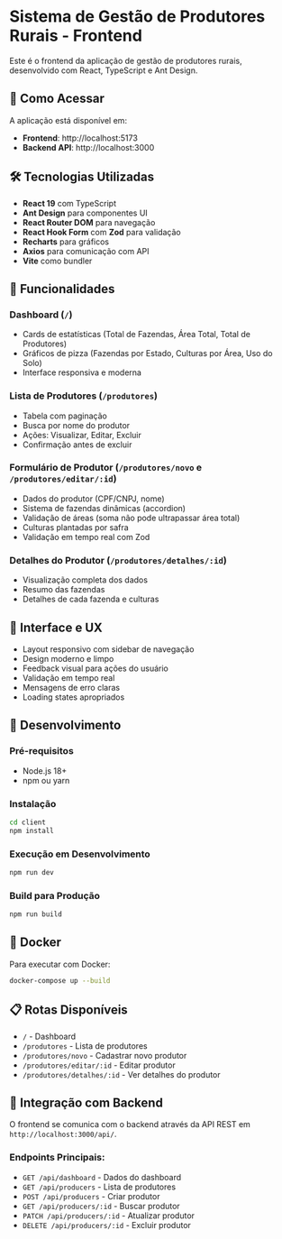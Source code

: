 # Sistema de Gestão de Produtores Rurais - Frontend

Este é o frontend da aplicação de gestão de produtores rurais, desenvolvido com React, TypeScript e Ant Design.

## 🚀 Como Acessar

A aplicação está disponível em:

- **Frontend**: http://localhost:5173
- **Backend API**: http://localhost:3000

## 🛠️ Tecnologias Utilizadas

- **React 19** com TypeScript
- **Ant Design** para componentes UI
- **React Router DOM** para navegação
- **React Hook Form** com **Zod** para validação
- **Recharts** para gráficos
- **Axios** para comunicação com API
- **Vite** como bundler

## 📱 Funcionalidades

### Dashboard (`/`)

- Cards de estatísticas (Total de Fazendas, Área Total, Total de Produtores)
- Gráficos de pizza (Fazendas por Estado, Culturas por Área, Uso do Solo)
- Interface responsiva e moderna

### Lista de Produtores (`/produtores`)

- Tabela com paginação
- Busca por nome do produtor
- Ações: Visualizar, Editar, Excluir
- Confirmação antes de excluir

### Formulário de Produtor (`/produtores/novo` e `/produtores/editar/:id`)

- Dados do produtor (CPF/CNPJ, nome)
- Sistema de fazendas dinâmicas (accordion)
- Validação de áreas (soma não pode ultrapassar área total)
- Culturas plantadas por safra
- Validação em tempo real com Zod

### Detalhes do Produtor (`/produtores/detalhes/:id`)

- Visualização completa dos dados
- Resumo das fazendas
- Detalhes de cada fazenda e culturas

## 🎨 Interface e UX

- Layout responsivo com sidebar de navegação
- Design moderno e limpo
- Feedback visual para ações do usuário
- Validação em tempo real
- Mensagens de erro claras
- Loading states apropriados

## 🔧 Desenvolvimento

### Pré-requisitos

- Node.js 18+
- npm ou yarn

### Instalação

```bash
cd client
npm install
```

### Execução em Desenvolvimento

```bash
npm run dev
```

### Build para Produção

```bash
npm run build
```

## 🐳 Docker

Para executar com Docker:

```bash
docker-compose up --build
```

## 📋 Rotas Disponíveis

- `/` - Dashboard
- `/produtores` - Lista de produtores
- `/produtores/novo` - Cadastrar novo produtor
- `/produtores/editar/:id` - Editar produtor
- `/produtores/detalhes/:id` - Ver detalhes do produtor

## 🔗 Integração com Backend

O frontend se comunica com o backend através da API REST em `http://localhost:3000/api/`.

### Endpoints Principais:

- `GET /api/dashboard` - Dados do dashboard
- `GET /api/producers` - Lista de produtores
- `POST /api/producers` - Criar produtor
- `GET /api/producers/:id` - Buscar produtor
- `PATCH /api/producers/:id` - Atualizar produtor
- `DELETE /api/producers/:id` - Excluir produtor
